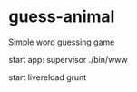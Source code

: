 # guess-animal
Simple word guessing game

start app:
supervisor ./bin/www 

start livereload
grunt

